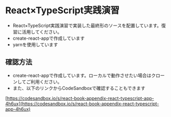 
# React×TypeScript実践演習

- React×TypeScript実践演習で実装した最終形のソースを配置しています。復習に活用してください。
- create-react-appで作成しています
- yarnを使用しています

## 確認方法

- create-react-appで作成しています。ローカルで動作させたい場合はクローンしてご利用ください。
- また、以下のリンクからCodeSandboxで確認することもできます

[https://codesandbox.io/s/react-book-appendix-react-typescript-app-4h6ux](https://codesandbox.io/s/react-book-appendix-react-typescript-app-4h6ux)
